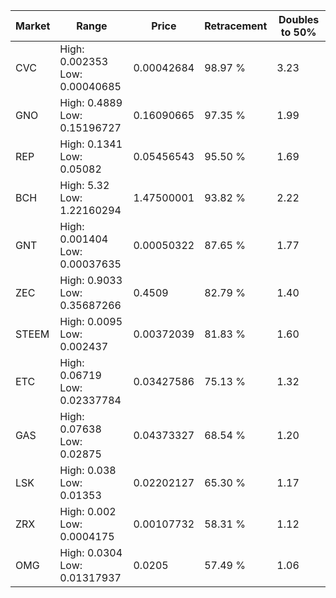 | Market | Range | Price| Retracement | Doubles to 50% |
| --- | --- | --- | --- | --- |
| CVC | High: 0.002353<br />Low: 0.00040685 | 0.00042684 | 98.97 % | 3.23 |
| GNO | High: 0.4889<br />Low: 0.15196727 | 0.16090665 | 97.35 % | 1.99 |
| REP | High: 0.1341<br />Low: 0.05082 | 0.05456543 | 95.50 % | 1.69 |
| BCH | High: 5.32<br />Low: 1.22160294 | 1.47500001 | 93.82 % | 2.22 |
| GNT | High: 0.001404<br />Low: 0.00037635 | 0.00050322 | 87.65 % | 1.77 |
| ZEC | High: 0.9033<br />Low: 0.35687266 | 0.4509 | 82.79 % | 1.40 |
| STEEM | High: 0.0095<br />Low: 0.002437 | 0.00372039 | 81.83 % | 1.60 |
| ETC | High: 0.06719<br />Low: 0.02337784 | 0.03427586 | 75.13 % | 1.32 |
| GAS | High: 0.07638<br />Low: 0.02875 | 0.04373327 | 68.54 % | 1.20 |
| LSK | High: 0.038<br />Low: 0.01353 | 0.02202127 | 65.30 % | 1.17 |
| ZRX | High: 0.002<br />Low: 0.0004175 | 0.00107732 | 58.31 % | 1.12 |
| OMG | High: 0.0304<br />Low: 0.01317937 | 0.0205 | 57.49 % | 1.06 |
